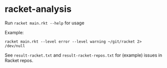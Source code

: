 racket-analysis
===============

Run `racket main.rkt --help` for usage

Example:

```
racket main.rkt --level error --level warning ~/git/racket 2> /dev/null
```

See `result-racket.txt` and `result-racket-repos.txt` for (example) issues in Racket repos.
